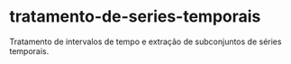 # tratamento-de-series-temporais
Tratamento de intervalos de tempo e extração de subconjuntos de séries temporais.
